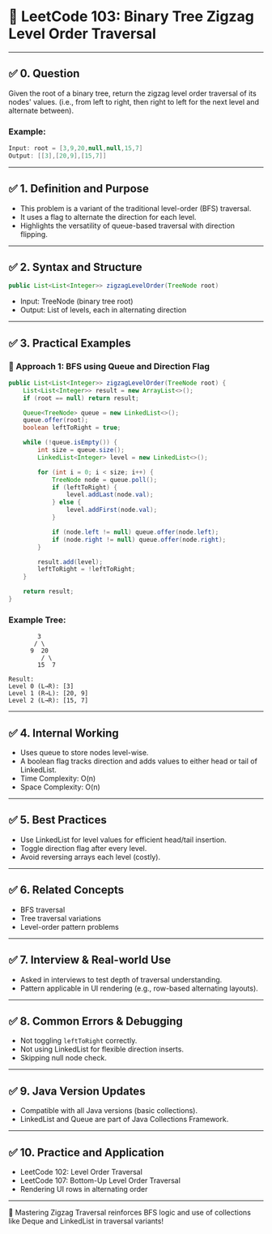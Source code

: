 # 📘 LeetCode 103: Binary Tree Zigzag Level Order Traversal

---

## ✅ 0. Question

Given the root of a binary tree, return the zigzag level order traversal of its nodes' values.
(i.e., from left to right, then right to left for the next level and alternate between).

### Example:
```java
Input: root = [3,9,20,null,null,15,7]
Output: [[3],[20,9],[15,7]]
```

---

## ✅ 1. Definition and Purpose

- This problem is a variant of the traditional level-order (BFS) traversal.
- It uses a flag to alternate the direction for each level.
- Highlights the versatility of queue-based traversal with direction flipping.

---

## ✅ 2. Syntax and Structure

```java
public List<List<Integer>> zigzagLevelOrder(TreeNode root)
```
- Input: TreeNode (binary tree root)
- Output: List of levels, each in alternating direction

---

## ✅ 3. Practical Examples

### 🔹 Approach 1: BFS using Queue and Direction Flag

```java
public List<List<Integer>> zigzagLevelOrder(TreeNode root) {
    List<List<Integer>> result = new ArrayList<>();
    if (root == null) return result;

    Queue<TreeNode> queue = new LinkedList<>();
    queue.offer(root);
    boolean leftToRight = true;

    while (!queue.isEmpty()) {
        int size = queue.size();
        LinkedList<Integer> level = new LinkedList<>();

        for (int i = 0; i < size; i++) {
            TreeNode node = queue.poll();
            if (leftToRight) {
                level.addLast(node.val);
            } else {
                level.addFirst(node.val);
            }

            if (node.left != null) queue.offer(node.left);
            if (node.right != null) queue.offer(node.right);
        }

        result.add(level);
        leftToRight = !leftToRight;
    }

    return result;
}
```

### Example Tree:
```
        3
       / \
      9  20
         / \
        15  7

Result:
Level 0 (L→R): [3]
Level 1 (R→L): [20, 9]
Level 2 (L→R): [15, 7]
```

---

## ✅ 4. Internal Working

- Uses queue to store nodes level-wise.
- A boolean flag tracks direction and adds values to either head or tail of LinkedList.
- Time Complexity: O(n)
- Space Complexity: O(n)

---

## ✅ 5. Best Practices

- Use LinkedList for level values for efficient head/tail insertion.
- Toggle direction flag after every level.
- Avoid reversing arrays each level (costly).

---

## ✅ 6. Related Concepts

- BFS traversal
- Tree traversal variations
- Level-order pattern problems

---

## ✅ 7. Interview & Real-world Use

- Asked in interviews to test depth of traversal understanding.
- Pattern applicable in UI rendering (e.g., row-based alternating layouts).

---

## ✅ 8. Common Errors & Debugging

- Not toggling `leftToRight` correctly.
- Not using LinkedList for flexible direction inserts.
- Skipping null node check.

---

## ✅ 9. Java Version Updates

- Compatible with all Java versions (basic collections).
- LinkedList and Queue are part of Java Collections Framework.

---

## ✅ 10. Practice and Application

- LeetCode 102: Level Order Traversal
- LeetCode 107: Bottom-Up Level Order Traversal
- Rendering UI rows in alternating order

---

🧠 Mastering Zigzag Traversal reinforces BFS logic and use of collections like Deque and LinkedList in traversal variants!

